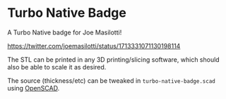 # Turbo Native Badge

A Turbo Native badge for Joe Masilotti!

https://twitter.com/joemasilotti/status/1713331071130198114

The STL can be printed in any 3D printing/slicing software, which should also be
able to scale it as desired.

The source (thickness/etc) can be tweaked in `turbo-native-badge.scad` using
[OpenSCAD](https://openscad.org/).
